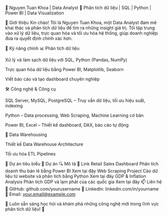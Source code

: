 🌟 Nguyen Tuan Khoa | Data Analyst
🚀 Phân tích dữ liệu | SQL | Python | Power BI | Data Visualization

📌 Giới thiệu
Xin chào! Tôi là Nguyen Tuan Khoa, một Data Analyst đam mê khai thác và phân tích dữ liệu để tìm ra những insight giá trị. Tôi tập trung vào xử lý dữ liệu, trực quan hóa và tối ưu hóa hệ thống, giúp doanh nghiệp đưa ra quyết định chính xác hơn.

🔧 Kỹ năng chính
📊 Phân tích dữ liệu

Xử lý và làm sạch dữ liệu với SQL, Python (Pandas, NumPy)

Trực quan hóa dữ liệu bằng Power BI, Matplotlib, Seaborn

Viết báo cáo và tạo dashboard chuyên nghiệp

🛠 Công nghệ & Công cụ

SQL Server, MySQL, PostgreSQL – Truy vấn dữ liệu, tối ưu hiệu suất, indexing

Python – Data processing, Web Scraping, Machine Learning cơ bản

Power BI, Excel – Thiết kế dashboard, DAX, báo cáo tự động

📂 Data Warehousing

Thiết kế Data Warehouse Architecture

Tối ưu hóa ETL Pipelines

📌 Dự án tiêu biểu
📂 Dự án	🔍 Mô tả	🔗 Link
Retail Sales Dashboard	Phân tích doanh thu bán lẻ bằng Power BI	Xem tại đây
Web Scraping Project	Cào dữ liệu từ website và phân tích bằng Python	Xem tại đây
GDP & Inflation Analysis	Phân tích GDP và lạm phát của các quốc gia	Xem tại đây
📫 Liên hệ
📌 GitHub: github.com/yourusername
📌 LinkedIn: linkedin.com/in/yourname
📌 Email: your.email@example.com

📢 Luôn sẵn sàng học hỏi và khám phá những công nghệ mới trong lĩnh vực phân tích dữ liệu! 🚀
